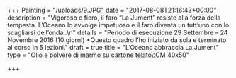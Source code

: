 +++
Painting = "/uploads/9.JPG"
date = "2017-08-08T21:16:43+00:00"
description = "Vigoroso e fiero, il faro “La Jument” resiste alla forza della tempesta. L’Oceano lo avvolge impetuoso e il faro diventa un tutt’uno con lo scagliarsi dell’onda..\n"
details = "Periodo di esecuzione 29 Settembre – 24 Novembre 2016 (10 giorni) *Questo quadro l’ho iniziato da sola e terminato al corso in 5 lezioni."
draft = true
title = "L’Oceano abbraccia La Jument"
type = "Olio e polvere di marmo su cartone telato\tCM 40x50"

+++

